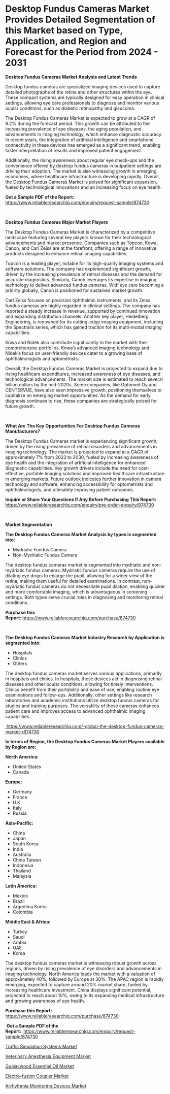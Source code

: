 <p><h1>Desktop Fundus Cameras Market Provides Detailed Segmentation of this Market based on Type, Application, and Region and Forecast for the Period from 2024 - 2031</h1></p><p><strong>Desktop Fundus Cameras Market Analysis and Latest Trends</strong></p>
<p><p>Desktop fundus cameras are specialized imaging devices used to capture detailed photographs of the retina and other structures within the eye. These compact systems are typically designed for easy operation in clinical settings, allowing eye care professionals to diagnose and monitor various ocular conditions, such as diabetic retinopathy and glaucoma.</p><p>The Desktop Fundus Cameras Market is expected to grow at a CAGR of 9.2% during the forecast period. This growth can be attributed to the increasing prevalence of eye diseases, the aging population, and advancements in imaging technology, which enhance diagnostic accuracy. In recent years, the integration of artificial intelligence and smartphone connectivity in these devices has emerged as a significant trend, enabling faster interpretation of results and improved patient engagement.</p><p>Additionally, the rising awareness about regular eye check-ups and the convenience offered by desktop fundus cameras in outpatient settings are driving their adoption. The market is also witnessing growth in emerging economies, where healthcare infrastructure is developing rapidly. Overall, the Desktop Fundus Cameras Market is poised for significant expansion, fueled by technological innovations and an increasing focus on eye health.</p></p>
<p><strong>Get a Sample PDF of the Report:&nbsp;</strong> <a href="https://www.reliableresearchiq.com/enquiry/request-sample/874730">https://www.reliableresearchiq.com/enquiry/request-sample/874730</a></p>
<p>&nbsp;</p>
<p><strong>Desktop Fundus Cameras Major Market Players</strong></p>
<p><p>The Desktop Fundus Cameras Market is characterized by a competitive landscape featuring several key players known for their technological advancements and market presence. Companies such as Topcon, Kowa, Canon, and Carl Zeiss are at the forefront, offering a range of innovative products designed to enhance retinal imaging capabilities.</p><p>Topcon is a leading player, notable for its high-quality imaging systems and software solutions. The company has experienced significant growth, driven by the increasing prevalence of retinal diseases and the demand for accurate diagnostics. Similarly, Canon leverages its expertise in imaging technology to deliver advanced fundus cameras. With eye care becoming a priority globally, Canon is positioned for sustained market growth.</p><p>Carl Zeiss focuses on precision ophthalmic instruments, and its Zeiss fundus cameras are highly regarded in clinical settings. The company has reported a steady increase in revenue, supported by continued innovation and expanding distribution channels. Another key player, Heidelberg Engineering, is renowned for its cutting-edge imaging equipment, including the Spectralis series, which has gained traction for its multi-modal imaging capabilities.</p><p>Kowa and Nidek also contribute significantly to the market with their comprehensive portfolios. Kowa’s advanced imaging technology and Nidek’s focus on user-friendly devices cater to a growing base of ophthalmologists and optometrists.</p><p>Overall, the Desktop Fundus Cameras Market is projected to expand due to rising healthcare expenditures, increased awareness of eye diseases, and technological advancements. The market size is estimated to reach several billion dollars by the mid-2020s. Some companies, like Optomed Oy and CENTERVUE, have also seen impressive growth, positioning themselves to capitalize on emerging market opportunities. As the demand for early diagnosis continues to rise, these companies are strategically poised for future growth.</p></p>
<p>&nbsp;</p>
<p><strong>What Are The Key Opportunities For Desktop Fundus Cameras Manufacturers?</strong></p>
<p><p>The Desktop Fundus Cameras market is experiencing significant growth, driven by the rising prevalence of retinal disorders and advancements in imaging technology. The market is projected to expand at a CAGR of approximately 7% from 2023 to 2030, fueled by increasing awareness of eye health and the integration of artificial intelligence for enhanced diagnostic capabilities. Key growth drivers include the need for cost-effective, portable imaging solutions and improved healthcare infrastructure in emerging markets. Future outlook indicates further innovation in camera technology and software, enhancing accessibility for optometrists and ophthalmologists, and ultimately improving patient outcomes.</p></p>
<p><strong>Inquire or Share Your Questions If Any Before Purchasing This Report:</strong> <a href="https://www.reliableresearchiq.com/enquiry/pre-order-enquiry/874730">https://www.reliableresearchiq.com/enquiry/pre-order-enquiry/874730</a></p>
<p>&nbsp;</p>
<p><strong>Market Segmentation</strong></p>
<p><strong>The Desktop Fundus Cameras Market Analysis by types is segmented into:</strong></p>
<p><ul><li>Mydriatic Fundus Camera</li><li>Non-Mydriatic Fundus Camera</li></ul></p>
<p><p>The desktop fundus cameras market is segmented into mydriatic and non-mydriatic fundus cameras. Mydriatic fundus cameras require the use of dilating eye drops to enlarge the pupil, allowing for a wider view of the retina, making them useful for detailed examinations. In contrast, non-mydriatic fundus cameras do not necessitate pupil dilation, enabling quicker and more comfortable imaging, which is advantageous in screening settings. Both types serve crucial roles in diagnosing and monitoring retinal conditions.</p></p>
<p><strong>Purchase this Report:&nbsp;</strong><a href="https://www.reliableresearchiq.com/purchase/874730">https://www.reliableresearchiq.com/purchase/874730</a></p>
<p>&nbsp;</p>
<p><strong>The Desktop Fundus Cameras Market Industry Research by Application is segmented into:</strong></p>
<p><ul><li>Hospitals</li><li>Clinics</li><li>Others</li></ul></p>
<p><p>The desktop fundus cameras market serves various applications, primarily in hospitals and clinics. In hospitals, these devices aid in diagnosing retinal diseases and other ocular conditions, allowing for timely interventions. Clinics benefit from their portability and ease of use, enabling routine eye examinations and follow-ups. Additionally, other settings like research laboratories and academic institutions utilize desktop fundus cameras for studies and training purposes. The versatility of these cameras enhances patient care and improves access to advanced ophthalmic imaging capabilities.</p></p>
<p><a href="https://www.reliableresearchiq.com/-global-the-desktop-fundus-cameras-market-r874730">&nbsp;https://www.reliableresearchiq.com/-global-the-desktop-fundus-cameras-market-r874730</a></p>
<p><strong>In terms of Region, the Desktop Fundus Cameras Market Players available by Region are:</strong></p>
<p>
    <p> <strong> North America: </strong>
        <ul>
            <li>United States</li>
            <li>Canada</li>
        </ul>
        </p> 
    <p> <strong> Europe: </strong>
        <ul>
            <li>Germany</li>
            <li>France</li>
            <li>U.K.</li>
            <li>Italy</li>
            <li>Russia</li>
        </ul>
        </p> 
    <p> <strong> Asia-Pacific: </strong>
        <ul>
            <li>China</li>
            <li>Japan</li>
            <li>South Korea</li>
            <li>India</li>
            <li>Australia</li>
            <li>China Taiwan</li>
            <li>Indonesia</li>
            <li>Thailand</li>
            <li>Malaysia</li>
        </ul>
        </p> 
    <p> <strong> Latin America: </strong>
        <ul>
            <li>Mexico</li>
            <li>Brazil</li>
            <li>Argentina Korea</li>
            <li>Colombia</li>
        </ul>
        </p> 
    <p> <strong> Middle East & Africa: </strong>
        <ul>
            <li>Turkey</li>
            <li>Saudi</li>
            <li>Arabia</li>
            <li>UAE</li>
            <li>Korea</li>
        </ul>
    </p>
    </p>
<p><p>The desktop fundus cameras market is witnessing robust growth across regions, driven by rising prevalence of eye disorders and advancements in imaging technology. North America leads the market with a valuation of approximately 40%, followed by Europe at 30%. The APAC region is rapidly emerging, expected to capture around 20% market share, fueled by increasing healthcare investment. China displays significant potential, projected to reach about 10%, owing to its expanding medical infrastructure and growing awareness of eye health.</p></p>
<p><strong>Purchase this Report: </strong><a href="https://www.reliableresearchiq.com/purchase/874730">https://www.reliableresearchiq.com/purchase/874730</a></p>
<p>&nbsp;<strong>Get a Sample PDF of the Report:&nbsp;&nbsp;</strong><a href="https://www.reliableresearchiq.com/enquiry/request-sample/874730">https://www.reliableresearchiq.com/enquiry/request-sample/874730</a></p>
<p><strong></strong></p>
<p><p><a href="https://www.linkedin.com/pulse/navigating-traffic-simulation-systems-market-expert-analysis-2m6vf?trackingId=VasiAQrkSVK6AOlsasnSYQ%3D%3D">Traffic Simulation Systems Market</a></p><p><a href="https://www.linkedin.com/pulse/veterinary-anesthesia-equipment-market-industry-trends-1buge?trackingId=27zoMlHHSwuRdT%2BeLotPIg%3D%3D">Veterinary Anesthesia Equipment Market</a></p><p><a href="https://www.linkedin.com/pulse/guaiacwood-essential-oil-market-trends-focusing-insight-forecast-gkcdf?trackingId=axqeQEvCDXEIR3nzxKShpw%3D%3D">Guaiacwood Essential Oil Market</a></p><p><a href="https://medium.com/@amandaexton567/electro-fusion-coupler-market-research-report-includes-analysis-on-market-size-share-and-growth-af4941969b6c">Electro-fusion Coupler Market</a></p><p><a href="https://www.linkedin.com/pulse/arrhythmia-monitoring-devices-market2024-2031-industry-insights-c03ve?trackingId=baLkYN7dS%2BOb3NNvZ1bi%2Fg%3D%3D">Arrhythmia Monitoring Devices Market</a></p></p>